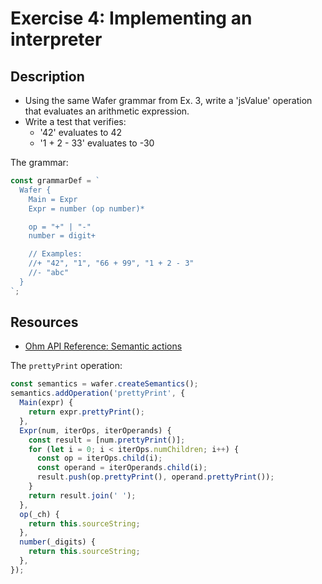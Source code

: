 # Exercise 4: Implementing an interpreter

## Description

- Using the same Wafer grammar from Ex. 3, write a 'jsValue' operation that evaluates an arithmetic expression.
- Write a test that verifies:
  * '42' evaluates to 42
  * '1 + 2 - 33' evaluates to -30

The grammar:

```js
const grammarDef = `
  Wafer {
    Main = Expr
    Expr = number (op number)*

    op = "+" | "-"
    number = digit+

    // Examples:
    //+ "42", "1", "66 + 99", "1 + 2 - 3"
    //- "abc"
  }
`;
```

## Resources

- [Ohm API Reference: Semantic actions](https://ohmjs.org/docs/api-reference#semantic-actions)

The `prettyPrint` operation:

```js
const semantics = wafer.createSemantics();
semantics.addOperation('prettyPrint', {
  Main(expr) {
    return expr.prettyPrint();
  },
  Expr(num, iterOps, iterOperands) {
    const result = [num.prettyPrint()];
    for (let i = 0; i < iterOps.numChildren; i++) {
      const op = iterOps.child(i);
      const operand = iterOperands.child(i);
      result.push(op.prettyPrint(), operand.prettyPrint());
    }
    return result.join(' ');
  },
  op(_ch) {
    return this.sourceString;
  },
  number(_digits) {
    return this.sourceString;
  },
});
```

